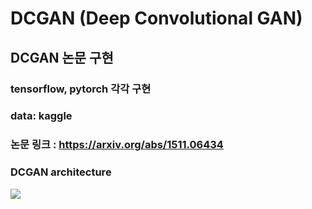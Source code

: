 # DCGAN (Deep Convolutional GAN)
## DCGAN 논문 구현
### tensorflow, pytorch 각각 구현
### data: kaggle
### 논문 링크 : https://arxiv.org/abs/1511.06434
### DCGAN architecture  
<img src = "https://camo.githubusercontent.com/91dbfe27569098e67b995921a112efed18c8efd1fd087cd83c51908c951e70b1/68747470733a2f2f6d626c6f677468756d622d7068696e662e707374617469632e6e65742f4d6a41784f5441354d4456664d6a51322f4d4441784e5459334e6a63334e6a4d774d546b312e4c507a5a735a39776e686e6b5658456f39515a597544484533365a675f384e71506a672d6761327773516b672e594773334d6946485837725a6a734441733275567567444b533970314262646b4b7848716c35447a584767672e504e472e696e74656c6c697a2f646367616e2e706e673f747970653d77383030">
